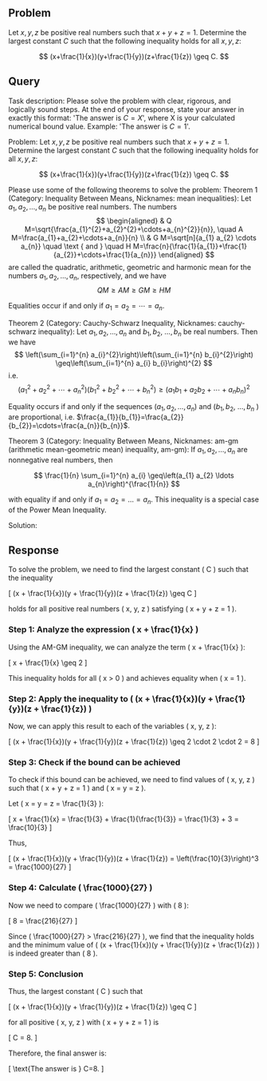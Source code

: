 ## Problem

Let $x, y, z$ be positive real numbers such that $x+y+z=1$. Determine the largest constant $C$ such that the following inequality holds for all $x, y, z$:

$$
(x+\frac{1}{x})(y+\frac{1}{y})(z+\frac{1}{z}) \geq C.
$$

## Query

Task description: Please solve the problem with clear, rigorous, and logically sound steps. At the end of your response, state your answer in exactly this format: 'The answer is $C=X$', where X is your calculated numerical bound value. Example: 'The answer is $C=1$'.

Problem: Let $x, y, z$ be positive real numbers such that $x+y+z=1$. Determine the largest constant $C$ such that the following inequality holds for all $x, y, z$:

$$
(x+\frac{1}{x})(y+\frac{1}{y})(z+\frac{1}{z}) \geq C.
$$

Please use some of the following theorems to solve the problem:
Theorem 1 (Category: Inequality Between Means, Nicknames: mean inequalities): Let $a_{1}, a_{2}, \ldots, a_{n}$ be positive real numbers. The numbers
$$
\begin{aligned}
& Q M=\sqrt{\frac{a_{1}^{2}+a_{2}^{2}+\cdots+a_{n}^{2}}{n}}, \quad A M=\frac{a_{1}+a_{2}+\cdots+a_{n}}{n} \\
& G M=\sqrt[n]{a_{1} a_{2} \cdots a_{n}} \quad \text { and } \quad H M=\frac{n}{\frac{1}{a_{1}}+\frac{1}{a_{2}}+\cdots+\frac{1}{a_{n}}}
\end{aligned}
$$
are called the quadratic, arithmetic, geometric and harmonic mean for the numbers $a_{1}, a_{2}, \ldots, a_{n}$, respectively, and we have
$$
Q M \geq A M \geq G M \geq H M
$$

Equalities occur if and only if $a_{1}=a_{2}=\cdots=a_{n}$.

Theorem 2 (Category: Cauchy-Schwarz Inequality, Nicknames: cauchy-schwarz inequality): Let $a_{1}, a_{2}, \ldots, a_{n}$ and $b_{1}, b_{2}$, $\ldots, b_{n}$ be real numbers. Then we have
$$
\left(\sum_{i=1}^{n} a_{i}^{2}\right)\left(\sum_{i=1}^{n} b_{i}^{2}\right) \geq\left(\sum_{i=1}^{n} a_{i} b_{i}\right)^{2}
$$
i.e.
$$
\left(a_{1}^{2}+a_{2}^{2}+\cdots+a_{n}^{2}\right)\left(b_{1}^{2}+b_{2}^{2}+\cdots+b_{n}^{2}\right) \geq\left(a_{1} b_{1}+a_{2} b_{2}+\cdots+a_{n} b_{n}\right)^{2}
$$

Equality occurs if and only if the sequences $\left(a_{1}, a_{2}, \ldots, a_{n}\right)$ and $\left(b_{1}, b_{2}\right.$, $\ldots, b_{n}$ ) are proportional, i.e. $\frac{a_{1}}{b_{1}}=\frac{a_{2}}{b_{2}}=\cdots=\frac{a_{n}}{b_{n}}$.

Theorem 3 (Category: Inequality Between Means, Nicknames: am-gm (arithmetic mean-geometric mean) inequality, am-gm): If $a_{1}, a_{2}, \ldots, a_{n}$ are nonnegative real numbers, then

$$
\frac{1}{n} \sum_{i=1}^{n} a_{i} \geq\left(a_{1} a_{2} \ldots a_{n}\right)^{\frac{1}{n}}
$$

with equality if and only if $a_{1}=a_{2}=\ldots=a_{n}$. This inequality is a special case of the Power Mean Inequality.

Solution:

## Response

To solve the problem, we need to find the largest constant \( C \) such that the inequality 

\[
(x + \frac{1}{x})(y + \frac{1}{y})(z + \frac{1}{z}) \geq C
\]

holds for all positive real numbers \( x, y, z \) satisfying \( x + y + z = 1 \).

### Step 1: Analyze the expression \( x + \frac{1}{x} \)

Using the AM-GM inequality, we can analyze the term \( x + \frac{1}{x} \):

\[
x + \frac{1}{x} \geq 2
\]

This inequality holds for all \( x > 0 \) and achieves equality when \( x = 1 \).

### Step 2: Apply the inequality to \( (x + \frac{1}{x})(y + \frac{1}{y})(z + \frac{1}{z}) \)

Now, we can apply this result to each of the variables \( x, y, z \):

\[
(x + \frac{1}{x})(y + \frac{1}{y})(z + \frac{1}{z}) \geq 2 \cdot 2 \cdot 2 = 8
\]

### Step 3: Check if the bound can be achieved

To check if this bound can be achieved, we need to find values of \( x, y, z \) such that \( x + y + z = 1 \) and \( x = y = z \). 

Let \( x = y = z = \frac{1}{3} \):

\[
x + \frac{1}{x} = \frac{1}{3} + \frac{1}{\frac{1}{3}} = \frac{1}{3} + 3 = \frac{10}{3}
\]

Thus,

\[
(x + \frac{1}{x})(y + \frac{1}{y})(z + \frac{1}{z}) = \left(\frac{10}{3}\right)^3 = \frac{1000}{27}
\]

### Step 4: Calculate \( \frac{1000}{27} \)

Now we need to compare \( \frac{1000}{27} \) with \( 8 \):

\[
8 = \frac{216}{27}
\]

Since \( \frac{1000}{27} > \frac{216}{27} \), we find that the inequality holds and the minimum value of \( (x + \frac{1}{x})(y + \frac{1}{y})(z + \frac{1}{z}) \) is indeed greater than \( 8 \).

### Step 5: Conclusion

Thus, the largest constant \( C \) such that 

\[
(x + \frac{1}{x})(y + \frac{1}{y})(z + \frac{1}{z}) \geq C
\]

for all positive \( x, y, z \) with \( x + y + z = 1 \) is 

\[
C = 8.
\]

Therefore, the final answer is:

\[
\text{The answer is } C=8.
\]
